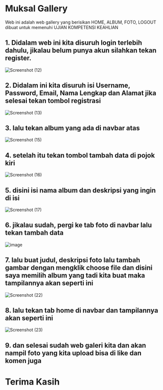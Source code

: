 <H1>Muksal Gallery</H1>
Web ini adalah web gallery yang berisikan HOME, ALBUM, FOTO, LOGOUT<BR>
dibuat untuk memenuhi UJIAN KOMPETENSI KEAHLIAN<BR>
<h2>1. Didalam web ini kita disuruh login terlebih dahulu, jikalau belum punya akun silahkan tekan register.</h2>

![Screenshot (12)](https://github.com/Muksalminaadami/Gallery-foto/assets/143152783/8f50eea7-4cdf-4ce8-993e-d1554750e925)

<h2>2. Didalam ini kita disuruh isi Username, Password, Email, Nama Lengkap dan Alamat jika selesai tekan tombol registrasi</h2>

![Screenshot (13)](https://github.com/Muksalminaadami/Gallery-foto/assets/143152783/4870b545-2f82-4e9d-b288-14190ff21341)

<h2>3. lalu tekan album yang ada di navbar atas</h2>

![Screenshot (15)](https://github.com/Muksalminaadami/Gallery-foto/assets/143152783/82b97778-3a9f-47db-8d81-fc577cdb2d17)

<h2>4. setelah itu tekan tombol tambah data di pojok kiri </h2>

![Screenshot (16)](https://github.com/Muksalminaadami/Gallery-foto/assets/143152783/39b664bd-1c44-4e8b-a5fd-44d1722dbd9c)

<h2>5. disini isi nama album dan deskripsi yang ingin di isi</h2>

![Screenshot (17)](https://github.com/Muksalminaadami/Gallery-foto/assets/143152783/78fc5d97-fb10-4904-b08a-21f14ca0585e)

<h2>6. jikalau sudah, pergi ke tab foto di navbar lalu tekan tambah data</h2>

![image](https://github.com/Muksalminaadami/Gallery-foto/assets/143152783/3ae0755b-0fc2-44ce-9c83-c46e91bd52e0)
<br>
<h2>7. lalu buat judul, deskripsi foto lalu tambah gambar dengan mengklik choose file dan disini saya memilih album yang tadi kita buat maka tampilannya akan seperti ini</h2>

![Screenshot (22)](https://github.com/Muksalminaadami/Gallery-foto/assets/143152783/778e7363-c5fe-4065-87c3-82247cd7f4f7)

<h2>8. lalu tekan tab home di navbar dan tampilannya akan seperti ini</h2>

![Screenshot (23)](https://github.com/Muksalminaadami/Gallery-foto/assets/143152783/91489550-8405-46e8-8628-49acb9920b23)

<h2>9. dan selesai sudah web galeri kita dan akan nampil foto yang kita upload bisa di like dan komen juga</h2>

<h1>Terima Kasih</h1>











